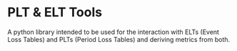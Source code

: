 # PLT & ELT Tools

A python library intended to be used for the interaction with ELTs (Event Loss Tables) and PLTs (Period Loss Tables) and deriving metrics from both.
